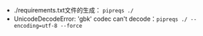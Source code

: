 - ./requirements.txt文件的生成： `pipreqs ./`
- UnicodeDecodeError: 'gbk' codec can't decode：`pipreqs ./ --encoding=utf-8 --force`